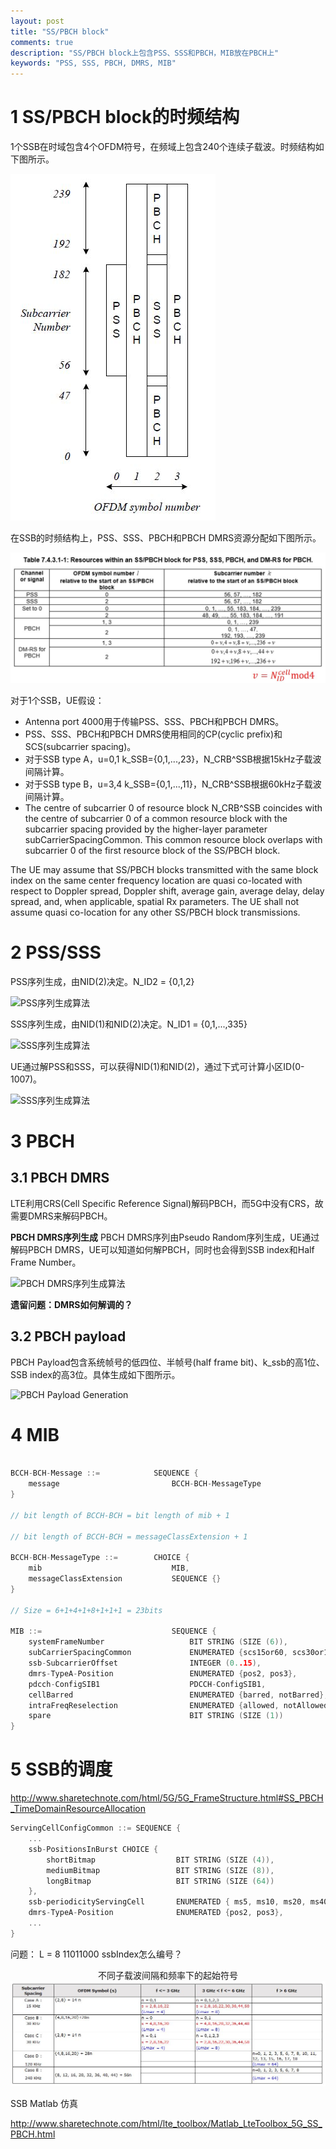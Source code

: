 ```yaml
---
layout: post
title: "SS/PBCH block"
comments: true
description: "SS/PBCH block上包含PSS、SSS和PBCH，MIB放在PBCH上"
keywords: "PSS, SSS, PBCH, DMRS, MIB"
---
```


# 1 SS/PBCH block的时频结构
1个SSB在时域包含4个OFDM符号，在频域上包含240个连续子载波。时频结构如下图所示。

<img src="https://raw.githubusercontent.com/ykqin/imageData/master/blog/SSB-time-frequency-structure.JPG" title = "SSB时频结构"/>

在SSB的时频结构上，PSS、SSS、PBCH和PBCH DMRS资源分配如下图所示。

<img src="https://raw.githubusercontent.com/ykqin/imageData/master/blog/SSB-resources.jpg"/>

对于1个SSB，UE假设：

+ Antenna port 4000用于传输PSS、SSS、PBCH和PBCH DMRS。
+ PSS、SSS、PBCH和PBCH DMRS使用相同的CP(cyclic prefix)和SCS(subcarrier spacing)。
+ 对于SSB type A，u=0,1 k_SSB={0,1,...,23}，N_CRB^SSB根据15kHz子载波间隔计算。
+ 对于SSB type B，u=3,4 k_SSB={0,1,...,11}，N_CRB^SSB根据60kHz子载波间隔计算。
+ The centre of subcarrier 0 of resource block N_CRB^SSB coincides with the centre of subcarrier 0 of a common resource block with the subcarrier spacing provided by the higher-layer parameter subCarrierSpacingCommon. This common resource block overlaps with subcarrier 0 of the first resource block of the SS/PBCH block.

The UE may assume that SS/PBCH blocks transmitted with the same block index on the same center frequency location are quasi co-located with respect to Doppler spread, Doppler shift, average gain, average delay, delay spread, and, when applicable, spatial Rx parameters. The UE shall not assume quasi co-location for any other SS/PBCH block transmissions.


# 2 PSS/SSS

PSS序列生成，由NID(2)决定。N_ID2 = {0,1,2}

![PSS序列生成算法](http://www.sharetechnote.com/html/5G/image/NR_PSS_02.png)

SSS序列生成，由NID(1)和NID(2)决定。N_ID1 = {0,1,...,335}

![SSS序列生成算法](http://www.sharetechnote.com/html/5G/image/NR_SSS_02.png)

UE通过解PSS和SSS，可以获得NID(1)和NID(2)，通过下式可计算小区ID(0-1007)。

![SSS序列生成算法](https://latex.codecogs.com/gif.latex?N_{ID}^{cell}=N_{ID}^{(1)}&plus;N_{ID}^{(2)})

# 3 PBCH

## 3.1 PBCH DMRS
LTE利用CRS(Cell Specific Reference Signal)解码PBCH，而5G中没有CRS，故需要DMRS来解码PBCH。

**PBCH DMRS序列生成**
PBCH DMRS序列由Pseudo Random序列生成，UE通过解码PBCH DMRS，UE可以知道如何解PBCH，同时也会得到SSB index和Half Frame Number。

![PBCH DMRS序列生成算法](http://www.sharetechnote.com/html/5G/image/NR_PBCH_DMRS_Sequence_01.png)

**遗留问题：DMRS如何解调的？**

## 3.2 PBCH payload
PBCH Payload包含系统帧号的低四位、半帧号(half frame bit)、k_ssb的高1位、SSB index的高3位。具体生成如下图所示。

![PBCH Payload Generation](http://www.sharetechnote.com/html/5G/image/NR_PBCH_02.png)

# 4 MIB

```c++

BCCH-BCH-Message ::=            SEQUENCE {
    message                         BCCH-BCH-MessageType
}

// bit length of BCCH-BCH = bit length of mib + 1

// bit length of BCCH-BCH = messageClassExtension + 1

BCCH-BCH-MessageType ::=        CHOICE {
    mib                             MIB,
    messageClassExtension           SEQUENCE {}
}

// Size = 6+1+4+1+8+1+1+1 = 23bits

MIB ::=                             SEQUENCE {
    systemFrameNumber                   BIT STRING (SIZE (6)),
    subCarrierSpacingCommon             ENUMERATED {scs15or60, scs30or120},
    ssb-SubcarrierOffset                INTEGER (0..15),
    dmrs-TypeA-Position                 ENUMERATED {pos2, pos3},
    pdcch-ConfigSIB1                    PDCCH-ConfigSIB1,
    cellBarred                          ENUMERATED {barred, notBarred},
    intraFreqReselection                ENUMERATED {allowed, notAllowed},
    spare                               BIT STRING (SIZE (1))
}

```

# 5 SSB的调度

http://www.sharetechnote.com/html/5G/5G_FrameStructure.html#SS_PBCH_TimeDomainResourceAllocation

```c++
ServingCellConfigCommon ::= SEQUENCE {
    ...
    ssb-PositionsInBurst CHOICE {
        shortBitmap                  BIT STRING (SIZE (4)),
        mediumBitmap                 BIT STRING (SIZE (8)),
        longBitmap                   BIT STRING (SIZE (64))
    },
    ssb-periodicityServingCell       ENUMERATED { ms5, ms10, ms20, ms40, ms80, ms160, spare2, spare1 }         
    dmrs-TypeA-Position              ENUMERATED {pos2, pos3},
    ...
}
```

问题：
L = 8 11011000 ssbIndex怎么编号？

<center>不同子载波间隔和频率下的起始符号</center>
<img src="https://raw.githubusercontent.com/ykqin/imageData/master/blog/Start_Symbols_of_SSB.JPG" title = "不同子载波间隔和频率下的起始符号"/>

SSB Matlab 仿真

http://www.sharetechnote.com/html/lte_toolbox/Matlab_LteToolbox_5G_SS_PBCH.html